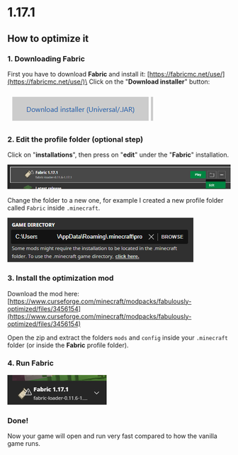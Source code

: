 # 1.17.1

## How to optimize it

### 1. Downloading Fabric

First you have to download **Fabric** and install it: [https://fabricmc.net/use/](https://fabricmc.net/use/)\
Click on the "**Download installer**" button:

![](<../../.gitbook/assets/image_(115).png>)

### 2. Edit the profile folder (optional step)

Click on "**installations**", then press on "**edit**" under the "**Fabric**" installation.

![](<../../.gitbook/assets/image_(119).png>)

Change the folder to a new one, for example I created a new profile folder called `Fabric` inside `.minecraft`.

![](<../../.gitbook/assets/image_(120).png>)

### 3. Install the optimization mod

Download the mod here: [https://www.curseforge.com/minecraft/modpacks/fabulously-optimized/files/3456154](https://www.curseforge.com/minecraft/modpacks/fabulously-optimized/files/3456154)

Open the zip and extract the folders `mods` and `config` inside your `.minecraft` folder (or inside the **Fabric** profile folder).

### 4. Run Fabric

![](<../../.gitbook/assets/image_(117).png>)

### Done!

Now your game will open and run very fast compared to how the vanilla game runs.

